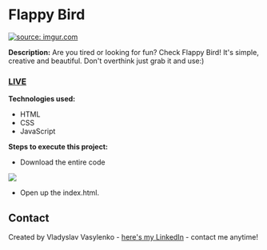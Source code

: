 # Flappy Bird
<a href="https://imgur.com/Gefr8rR"><img src="https://i.imgur.com/Gefr8rR.gif" title="source: imgur.com" /></a>

**Description:**
Are you tired or looking for fun? Check Flappy Bird! It's simple, creative and beautiful. Don't overthink just grab it and use:)
### [LIVE](https://vladyslav-vasylenko.github.io/Flappy-Bird/)
**Technologies used:**
 - HTML
 - CSS
 - JavaScript
 
 **Steps to execute this project:**
 - Download the entire code
 
![](https://i.imgur.com/mzqjgS4.png)
 - Open up the index.html.
 
## Contact
Created by Vladyslav Vasylenko - [here's my LinkedIn](https://www.linkedin.com/in/vladvasylenko/) - contact me anytime!
